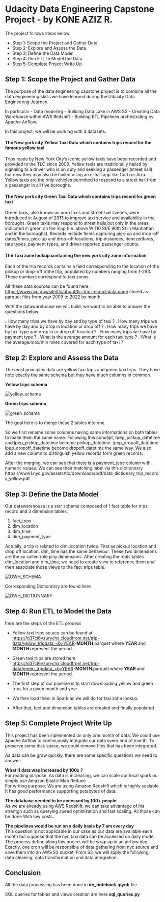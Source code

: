 # Udacity Data Engineering Capstone Project - by KONE AZIZ R.

The project follows steps below 
<ul>
    <li>Step 1: Scope the Project and Gather Data </li>
    <li>Step 2: Explore and Assess the Data</li>
    <li>Step 3: Define the Data Model</li>
    <li>Step 4: Run ETL to Model the Data</li>
    <li>Step 5: Complete Project Write Up</li>
</ul>
 
    

## Step 1: Scope the Project and Gather Data

The purpose of the data engineering capstone project is to combine all the data engineering skills we have learned during the Udacity Data Engineering Journey.

In particular
	- Data modeling
	- Building Data Lake in AWS S3
	- Creating Data Warehouse within AWS Redshift
	- Building ETL Pipelines orchestrating by Apache Airflow.

In this project, we will be working with 3 datasets:

#### The New york city Yellow Taxi Data which contains trips record for the famous yellow taxi
    
Trips made by New York City’s iconic yellow taxis have been recorded and provided to the TLC since 2009. 
Yellow taxis are traditionally hailed by signaling to a driver who is on duty and seeking
a passenger (street hail), but now they may also be hailed using an e-hail app like Curb or Arro.
Yellow taxis are the only vehicles permitted to respond to a street hail from a passenger in all five
boroughs. 

#### The New york city Green Taxi Data which contains trips record for green taxi

Green taxis, also known as boro taxis and street-hail liveries, were introduced in August of 2013 to improve taxi service and availability in the
boroughs. 
Green taxis may respond to street hails,but only in the areas indicated in green on the map (i.e. above W 110 St/E 96th St in Manhattan
and in the boroughs). Records include fields capturing pick-up and drop-off dates/times, pick-up and drop-off locations, trip distances, itemizedfares, rate types, payment types, and driver-reported passenger counts. 


#### The Taxi zone lookup containing the new york city zone information
   
Each of the trip records contains a field corresponding to the location of the pickup or drop-off ofthe trip, populated by numbers ranging from 1-263. These numbers correspond to taxi zones.


All these data sources can be found here : https://www.nyc.gov/site/tlc/about/tlc-trip-record-data.page stored as parquet files from year 2009 to 2022 by month.


With the datawarehouse we will build, we want to be able to answer the questions below:

. How many trips we have by day and by type of taxi ? 
. How many trips we have by day and by drop in location or drop off ?
. How many trips we have by taxi type and drop in or drop off location ?
. How many trips we have by payment type ?
. What is the average amount for each taxi type ?
. What is the average/max/min miles covered for each type of taxi  ?

## Step 2: Explore and Assess the Data

The most principles data are yellow taxi trips and green taxi trips.
They have note exactly the same schema but they have much columns in common.

<b>Yellow trips schema</b>

![yellow_schema](./personal_data/yellow_schema.png)



<b>Green trips schema</b>

![green_schema](./personal_data/green_schema.png)

<p>
The goal here is to merge these 2 tables into one.

So we first rename some columns having same informations on both tables to make them the same name.
Following this concept, tpep_pickup_datetime and lpep_pickup_datetime become pickup_datetime.
tpep_dropoff_datetime, lpep_dropoff_datetime become dropoff_datetime the same way.
We also add a new column to distinguish yellow records form green records.
</p>

<p>
    After the merging, we can see that there is a payment_type column with numeric values.
    We can see their matching label via this dictionnary https://www1.nyc.gov/assets/tlc/downloads/pdf/data_dictionary_trip_records_yellow.pdf
</p>


## Step 3: Define the Data Model
Our datawarehouse is a star schema composed of 1 fact table for trips record and 3 dimension tables.

1. fact_trips
2. dim_location
3. dim_time
4. dim_payment_type

Actually, a trip is related to dim_location twice. First as pickup location and drop off location.
dim_time has the same behaviour. These two dimensions are the so called role play dimensions.
After creating the reals tables dim_location and dim_time, we need to create view to reference them and then associate those views to the fact_trips table.

![DWH_SCHEMA](./personal_data/NYC_DWH.png)

Corresponding Dictionnary are found here 

![DWH_DICTIONNARY](./personal_data/NYC_DICT.png)

## Step 4: Run ETL to Model the Data
here are the steps of the ETL process

* Yellow taxi trips source can be found at  https://d37ci6vzurychx.cloudfront.net/trip-data/yellow_tripdata_<b>YEAR</b>-<b>MONTH</b>.parquet where <b>YEAR</b> and <b>MONTH</b> represent the period.

* Green taxi trips are stored here https://d37ci6vzurychx.cloudfront.net/trip-data/green_tripdata_<b>YEAR</b>-<b>MONTH</b>.parquet where <b>YEAR</b> and <b>MONTH</b> represent the period.

* The first step of our pipeline is to start downloading yellow and green trips for a given month and year .
* We then load them in Spark as we will do for taxi zone lookup.
* After that, fact and dimension tables are created and finally populated 


## Step 5: Complete Project Write Up

This project has been inplemented on only one month of data.
We could use Apache Airflow to continuously integrate our data every end of month.
To preserve some disk space, we could remove files that has been integrated.

As data can be grow quickly, there are some specific questions we need to answer:

**What if data was increased by 100x ?** </br>
For reading purpose: As data is increasing, we can scale our local spark ou simply use Amazon Elastic Map Reduce. <br/>
For writing purpose: We are using Amazon Redshift which is highly scalable. It has good performance supporting petabytes of data.


**The database needed to be accessed by 100+ people** </br>
As we are already using AWS Redshift, we can take advantage of his strentgh such as querying speed optimization and fast scaling.
All those can be done With low costs.  

**The pipelines would be run on a daily basis by 7 am every day** </br>
This question is not applicable in our case as our data are available each month but suppose that the nyc taxi data can be accessed on daily mode.
The process define along this project will be wrap up in an airflow dag.
Exactly, one cron will be responsible of data gathering from nyc source and save them into an AWS S3 bucket.
From S3, we will apply the following: data cleaning, data transformation and data integration. 



## Conclusion
All the data processing has been done in **de_notebook.ipynb** file. </br>

SQL queries for tables and views creation are here **sql_queries.py**